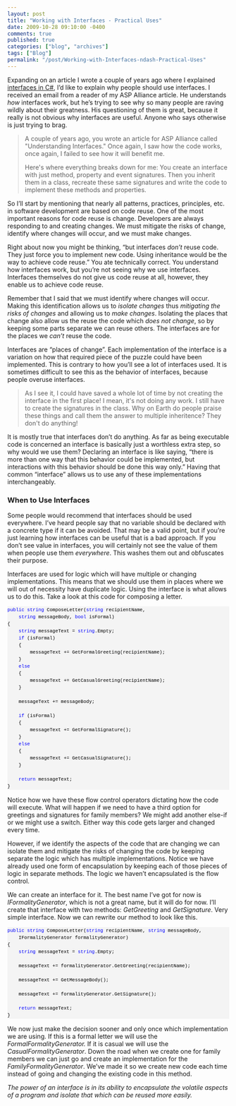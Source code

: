 ```yaml
---
layout: post
title: "Working with Interfaces - Practical Uses"
date: 2009-10-28 09:10:00 -0400
comments: true
published: true
categories: ["blog", "archives"]
tags: ["Blog"]
permalink: "/post/Working-with-Interfaces-ndash-Practical-Uses"
---
```

<!-- more -->

<p>Expanding on an article I wrote a couple of years ago where I explained <a href="http://aspalliance.com/1516_Understanding_Interfaces_in_C" target="_blank">interfaces in C#</a>, I&rsquo;d like to explain why people should use interfaces. I received an email from a reader of my ASP Alliance article. He understands <em>how</em> interfaces work, but he&rsquo;s trying to see why so many people are raving wildly about their greatness. His questioning of them is great, because it really is not obvious why interfaces are useful. Anyone who says otherwise is just trying to brag.</p>
<blockquote>
<p>A couple of years ago, you wrote an article for ASP Alliance called "Understanding Interfaces." Once again, I saw how the code works, once again, I failed to see how it will benefit me.</p>
<p>Here's where everything breaks down for me: You create an interface with just method, property and event signatures. Then you inherit them in a class, recreate these same signatures and write the code to implement these methods and properties.</p>
</blockquote>
<p>So I&rsquo;ll start by mentioning that nearly all patterns, practices, principles, etc. in software development are based on code reuse. One of the most important reasons for code reuse is change. Developers are always responding to and creating changes. We must mitigate the risks of change, identify where changes will occur, and we must make changes.</p>
<p>Right about now you might be thinking, &ldquo;but interfaces <em>don&rsquo;t</em> reuse code. They just force you to implement new code. Using inheritance would be the way to achieve code reuse.&rdquo; You ate technically correct. You understand how interfaces work, but you&rsquo;re not seeing why we use interfaces. Interfaces themselves do not give us code reuse at all, however, they enable us to achieve code reuse.</p>
<p>Remember that I said that we must identify where changes will occur. Making this identification allows us to<em> isolate changes</em> thus <em>mitigating the risks of changes</em> and allowing us to <em>make changes</em>. Isolating the places that change also allow us the reuse the code which <em>does not change</em>, so by keeping some parts separate we can reuse others. The interfaces are for the places we <em>can&rsquo;t</em> reuse the code.</p>
<p>Interfaces are &ldquo;places of change&rdquo;. Each implementation of the interface is a variation on how that required piece of the puzzle could have been implemented. This is contrary to how you&rsquo;ll see a lot of interfaces used. It is sometimes difficult to see this as the behavior of interfaces, because people overuse interfaces.</p>
<blockquote>
<p>As I see it, I could have saved a whole lot of time by not creating the interface in the first place! I mean, it's not doing any work. I still have to create the signatures in the class. Why on Earth do people praise these things and call them the answer to multiple inheritence? They don't do anything!</p>
</blockquote>
<p>It is mostly true that interfaces don&rsquo;t do anything. As far as being executable code is concerned an interface is basically just a worthless extra step, so why would we use them? Declaring an interface is like saying, &ldquo;there is more than one way that this behavior could be implemented, but interactions with this behavior should be done this way only.&rdquo; Having that common &ldquo;interface&rdquo; allows us to use any of these implementations interchangeably.</p>
<h3>When to Use Interfaces</h3>
<p>Some people would recommend that interfaces should be used everywhere. I&rsquo;ve heard people say that no variable should be declared with a concrete type if it can be avoided. That may be a valid point, but if you&rsquo;re just learning how interfaces can be useful that is a bad approach. If you don&rsquo;t see value in interfaces, you will certainly not see the value of them when people use them <em>everywhere</em>. This washes them out and obfuscates their purpose.</p>
<p>Interfaces are used for logic which will have multiple or changing implementations. This means that we should use them in places where we will out of necessity have duplicate logic. Using the interface is what allows us to do this. Take a look at this code for composing a letter.</p>
<div id="codeSnippetWrapper">
<div id="codeSnippet" style="text-align: left; line-height: 12pt; background-color: #f4f4f4; width: 100%; font-family: 'Courier New', courier, monospace; direction: ltr; color: black; font-size: 8pt; overflow: visible; border-style: none; padding: 0px;">
<div id="codeSnippetWrapper">
<pre id="codeSnippet" style="text-align: left; line-height: 12pt; background-color: #f4f4f4; margin: 0em; width: 100%; font-family: 'Courier New', courier, monospace; direction: ltr; color: black; font-size: 8pt; overflow: visible; border-style: none; padding: 0px;"><span style="color: #0000ff">public</span> <span style="color: #0000ff">string</span> ComposeLetter(<span style="color: #0000ff">string</span> recipientName, <br />    <span style="color: #0000ff">string</span> messageBody, <span style="color: #0000ff">bool</span> isFormal)<br />{<br />    <span style="color: #0000ff">string</span> messageText = <span style="color: #0000ff">string</span>.Empty;<br />    <span style="color: #0000ff">if</span> (isFormal)<br />    {<br />        messageText += GetFormalGreeting(recipientName);<br />    }<br />    <span style="color: #0000ff">else</span><br />    {<br />        messageText += GetCasualGreeting(recipientName);<br />    }<br /><br />    messageText += messageBody;<br /><br />    <span style="color: #0000ff">if</span> (isFormal)<br />    {<br />        messageText += GetFormalSignature();<br />    }<br />    <span style="color: #0000ff">else</span><br />    {<br />        messageText += GetCasualSignature();<br />    }<br /><br />    <span style="color: #0000ff">return</span> messageText;<br />}</pre>
</div>
</div>
</div>
<p>Notice how we have these flow control operators dictating how the code will execute. What will happen if we need to have a third option for greetings and signatures for family members? We might add another else-if or we might use a switch. Either way this code gets larger and changed every time.</p>
<p>However, if we identify the aspects of the code that are changing we can isolate them and mitigate the risks of changing the code by keeping separate the logic which has multiple implementations. Notice we have already used one form of encapsulation by keeping each of those pieces of logic in separate methods. The logic we haven&rsquo;t encapsulated is the flow control.</p>
<p>We can create an interface for it. The best name I&rsquo;ve got for now is <em>IFormalityGenerator</em>, which is not a great name, but it will do for now. I&rsquo;ll create that interface with two methods: <em>GetGreeting</em> and <em>GetSignature</em>. Very simple interface. Now we can rewrite our method to look like this.</p>
<div id="codeSnippetWrapper">
<div id="codeSnippet" style="text-align: left; line-height: 12pt; background-color: #f4f4f4; width: 100%; font-family: 'Courier New', courier, monospace; direction: ltr; color: black; font-size: 8pt; overflow: visible; border-style: none; padding: 0px;">
<div id="codeSnippetWrapper">
<pre id="codeSnippet" style="text-align: left; line-height: 12pt; background-color: #f4f4f4; margin: 0em; width: 100%; font-family: 'Courier New', courier, monospace; direction: ltr; color: black; font-size: 8pt; overflow: visible; border-style: none; padding: 0px;"><span style="color: #0000ff">public</span> <span style="color: #0000ff">string</span> ComposeLetter(<span style="color: #0000ff">string</span> recipientName, <span style="color: #0000ff">string</span> messageBody, <br />    IFormalityGenerator formalityGenerator)<br />{<br />    <span style="color: #0000ff">string</span> messageText = <span style="color: #0000ff">string</span>.Empty;<br /><br />    messageText += formalityGenerator.GetGreeting(recipientName);<br />    <br />    messageText += GetMessageBody();<br /><br />    messageText += formalityGenerator.GetSignature();<br /><br />    <span style="color: #0000ff">return</span> messageText;<br />}</pre>
</div>
</div>
</div>
<p>We now just make the decision sooner and only once which implementation we are using. If this is a formal letter we will use the <em>FormalFormalityGenerator.</em> If it is casual we will use the <em>CasualFormalityGenerator</em>. Down the road when we create one for family members we can just go and create an implementation for the <em>FamilyFormalityGenerator</em>. We&rsquo;ve made it so we create new code each time instead of going and changing the existing code in this method.</p>
<p><em>The power of an interface is in its ability to encapsulate the volatile aspects of a program and isolate that which can be reused more easily.</em></p>
